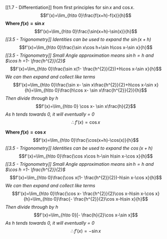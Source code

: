 [[1.7 - Differentiation]]  from first principles for $\sin x$ and $\cos x$.
$$f'(x)=\lim_{h\to 0}\frac{f(x+h)-f(x)}{h}$$
**Where $f(x)=\sin x$**
$$f'(x)=\lim_{h\to 0}\frac{\sin(x+h)-\sin(x)}{h}$$
*[[3.5 - Trigonometry]] Identities can be used to expand the $\sin(x+h)$*
$$f'(x)=\lim_{h\to 0}\frac{\sin x\cos h+\sin h\cos x-\sin x}{h}$$
*[[3.5 - Trigonometry]] Small Angle approximation means $\sin h=h$ and $\cos h =1- \frac{h^{2}}{2}$*
$$f'(x)=\lim_{h\to 0}\frac{\sin x(1- \frac{h^{2}}{2})+h\cos x-\sin x}{h}$$
*We can then expand and collect like terms*
$$f'(x)=\lim_{h\to 0}\frac{\sin x- \sin x\frac{h^{2}}{2}+h\cos x-\sin x}{h}=\lim_{h\to 0}\frac{h\cos x- \sin x\frac{h^{2}}{2}}{h}$$ *Then divide through by $h$*
$$f'(x)=\lim_{h\to 0} \cos x- \sin x\frac{h}{2}$$
*As $h$ tends towards 0, it will eventually = 0*
$$\therefore f'(x)=\cos x$$


**Where $f(x)=\cos x$**
$$f'(x)=\lim_{h\to 0}\frac{\cos(x+h)-\cos(x)}{h}$$
*[[3.5 - Trigonometry]] Identities can be used to expand the $\cos(x+h)$*
$$f'(x)=\lim_{h\to 0}\frac{\cos x\cos h-\sin h\sin x-\cos x}{h}$$
*[[3.5 - Trigonometry]] Small Angle approximation means $\sin h=h$ and $\cos h =1- \frac{h^{2}}{2}$*
$$f'(x)=\lim_{h\to 0}\frac{\cos x(1- \frac{h^{2}}{2})-h\sin x-\cos x}{h}$$
*We can then expand and collect like terms*
$$f'(x)=\lim_{h\to 0}\frac{\cos x- \frac{h^{2}}{2}\cos x-h\sin x-\cos x}{h}=\lim_{h\to 0}\frac{- \frac{h^{2}}{2}\cos x-h\sin x}{h}$$
 *Then divide through by $h$*
 $$f'(x)=\lim_{h\to 0}[- \frac{h}{2}\cos x-\sin x]$$
 *As $h$ tends towards 0, it will eventually = 0*
$$\therefore f'(x)=-\sin x$$